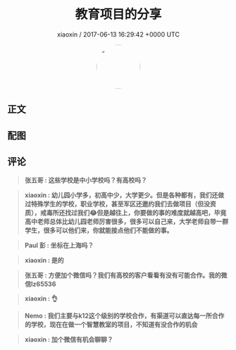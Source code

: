 <h1 align="center">教育项目的分享</h1>
<p align="center">
    <a>xiaoxin / 2017-06-13 16:29:42 &#43;0000 UTC</a>
</p>

<div align="center">
    <img src="https://images.zsxq.com/FmOjUr617VYi1sdS6R456WbcvNAs?e=1590940799&amp;token=kIxbL07-8jAj8w1n4s9zv64FuZZNEATmlU_Vm6zD:GRcIRTb8fPOMnuoEvQ4KIE-6FWs=" width="100" height="100" style="border:1px solid;border-radius:50%; color:#ffffff"/>
</div>

## 正文

<div>

</div>

## 配图
<div class="image" align="center">

</div>

## 评论

<div align="left">
<div>

<blockquote >
<span> <strong>张五哥 : 这些学校是中小学校吗？有高校吗？ </strong></span>
</blockquote>

<blockquote >
<span> <strong>xiaoxin : 幼儿园小学多，初高中少，大学更少。但是各种都有，我们还做过特殊学生的学校，职业学校，甚至军区还邀约我们去做项目（但没资质），戒毒所还找过我们😂但是越往上，你要做的事的难度就越高吧，毕竟高中老师总体比幼儿园老师厉害很多，很多可以自己来，大学老师自带一群学生，很多可以他们来，你就能接点他们不能做的事。 </strong></span>
</blockquote>

<blockquote >
<span> <strong>Paul 彭 : 坐标在上海吗？ </strong></span>
</blockquote>

<blockquote >
<span> <strong>xiaoxin : 是的 </strong></span>
</blockquote>

<blockquote >
<span> <strong>张五哥 : 方便加个微信吗？我们有高校的客户看看有没有可能合作。我的微信lz65536 </strong></span>
</blockquote>

<blockquote >
<span> <strong>xiaoxin : 👌 </strong></span>
</blockquote>

<blockquote >
<span> <strong>Nemo : 我们主要与k12这个级别的学校合作，有渠道可以直达每一所合作的学校，现在在做一个智慧教室的项目，不知道有没合作的机会 </strong></span>
</blockquote>

<blockquote >
<span> <strong>xiaoxin : 加个微信有机会聊聊？ </strong></span>
</blockquote>

</div>
</div>